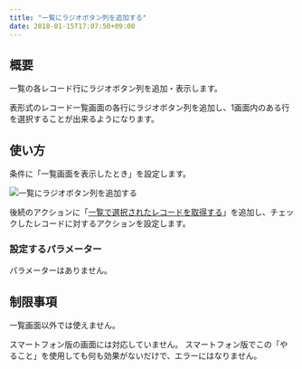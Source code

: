 ```yaml
---
title: "一覧にラジオボタン列を追加する"
date: 2018-01-15T17:07:50+09:00
---
```


## 概要

一覧の各レコード行にラジオボタン列を追加・表示します。

表形式のレコード一覧画面の各行にラジオボタン列を追加し、1画面内のある行を選択することが出来るようになります。

## 使い方

条件に「一覧画面を表示したとき」を設定します。

![一覧にラジオボタン列を追加する](/images/ja/actions/button/list_add_radio/1.png)

後続のアクションに「[一覧で選択されたレコードを取得する](../../record/selected_records/)」を追加し、チェックしたレコードに対するアクションを設定します。

### 設定するパラメーター

パラメーターはありません。

## 制限事項

一覧画面以外では使えません。

スマートフォン版の画面には対応していません。
スマートフォン版でこの「やること」を使用しても何も効果がないだけで、エラーにはなりません。
